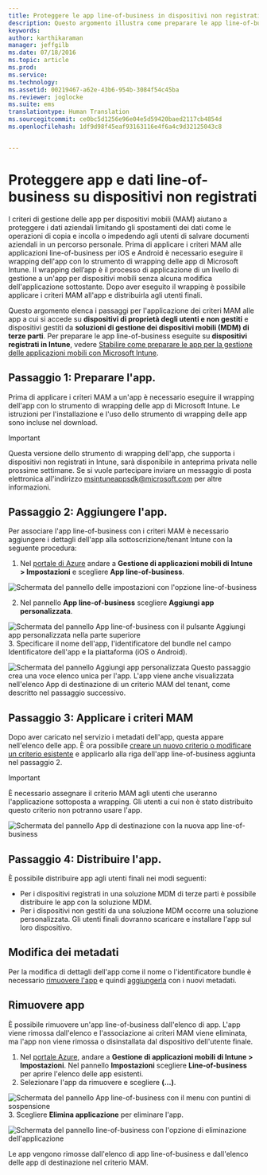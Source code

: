 ```yaml
---
title: Proteggere le app line-of-business in dispositivi non registrati | Microsoft Intune
description: Questo argomento illustra come preparare le app line-of-business in modo da applicare i criteri di gestione di app mobili che consentono di evitare la perdita di dati.
keywords: 
author: karthikaraman
manager: jeffgilb
ms.date: 07/18/2016
ms.topic: article
ms.prod: 
ms.service: 
ms.technology: 
ms.assetid: 00219467-a62e-43b6-954b-3084f54c45ba
ms.reviewer: joglocke
ms.suite: ems
translationtype: Human Translation
ms.sourcegitcommit: ce0bc5d1256e96e04e5d59420baed2117cb4854d
ms.openlocfilehash: 1df9d98f45eaf93163116e4f6a4c9d32125043c8


---
```


# Proteggere app e dati line-of-business su dispositivi non registrati

I criteri di gestione delle app per dispositivi mobili (MAM) aiutano a proteggere i dati aziendali limitando gli spostamenti dei dati come le operazioni di copia e incolla o impedendo agli utenti di salvare documenti aziendali in un percorso personale.   Prima di applicare i criteri MAM alle applicazioni line-of-business per iOS e Android è necessario eseguire il wrapping dell'app con lo strumento di wrapping delle app di Microsoft Intune.  Il wrapping dell’app è il processo di applicazione di un livello di gestione a un'app per dispositivi mobili senza alcuna modifica dell'applicazione sottostante.  Dopo aver eseguito il wrapping è possibile applicare i criteri MAM all'app e distribuirla agli utenti finali.  

Questo argomento elenca i passaggi per l'applicazione dei criteri MAM alle app a cui si accede su **dispositivi di proprietà degli utenti e non gestiti** e dispositivi gestiti da **soluzioni di gestione dei dispositivi mobili (MDM) di terze parti**.  Per preparare le app line-of-business eseguite su **dispositivi registrati in Intune**, vedere [Stabilire come preparare le app per la gestione delle applicazioni mobili con Microsoft Intune](decide-how-to-prepare-apps-for-mobile-application-management-with-microsoft-intune.md).
##  Passaggio 1: Preparare l'app.
Prima di applicare i criteri MAM a un'app è necessario eseguire il wrapping dell'app con lo strumento di wrapping delle app di Microsoft Intune.  Le istruzioni per l'installazione e l'uso dello strumento di wrapping delle app sono incluse nel download.  
>[!IMPORTANT]  
>Questa versione dello strumento di wrapping dell'app, che supporta i dispositivi non registrati in Intune, sarà disponibile in anteprima privata nelle prossime settimane. Se si vuole partecipare inviare un messaggio di posta elettronica all'indirizzo msintuneappsdk@microsoft.com per altre informazioni.

## Passaggio 2: Aggiungere l'app.

Per associare l'app line-of-business con i criteri MAM è necessario aggiungere i dettagli dell'app alla sottoscrizione/tenant Intune con la seguente procedura:

1. Nel [portale di Azure](https://portal.azure.com/) andare a **Gestione di applicazioni mobili di Intune > Impostazioni** e scegliere **App line-of-business**.

  ![Schermata del pannello delle impostazioni con l'opzione line-of-business](../media/mam-azure-portal-lob-on-settings.png)

2. Nel pannello **App line-of-business** scegliere **Aggiungi app personalizzata**.

  ![Schermata del pannello App line-of-business con il pulsante Aggiungi app personalizzata nella parte superiore](../media/mam-azure-portal-add-lob-app-action.png)
3.  Specificare il nome dell'app, l'identificatore del bundle nel campo Identificatore dell'app e la piattaforma (iOS o Android).

  ![Schermata del pannello Aggiungi app personalizzata ](../media/mam-azure-portal-add-app-details.png) Questo passaggio crea una voce elenco unica per l'app.  L'app viene anche visualizzata nell'elenco App di destinazione di un criterio MAM del tenant, come descritto nel passaggio successivo.

## Passaggio 3: Applicare i criteri MAM
Dopo aver caricato nel servizio i metadati dell'app, questa appare nell'elenco delle app.  È ora possibile [creare un nuovo criterio o modificare un criterio esistente](create-and-deploy-mobile-app-management-policies-with-microsoft-intune.md) e applicarlo alla riga dell'app line-of-business aggiunta nel passaggio 2.

>[!IMPORTANT]
>È necessario assegnare il criterio MAM agli utenti che useranno l'applicazione sottoposta a wrapping.  Gli utenti a cui non è stato distribuito questo criterio non potranno usare l'app.


  ![Schermata del pannello App di destinazione con la nuova app line-of-business](../media/mam-azure-portal-lob-on-targeted-app-list.png)
## Passaggio 4: Distribuire l'app.
È possibile distribuire app agli utenti finali nei modi seguenti:
* Per i dispositivi registrati in una soluzione MDM di terze parti è possibile distribuire le app con la soluzione MDM.
* Per i dispositivi non gestiti da una soluzione MDM occorre una soluzione personalizzata. Gli utenti finali dovranno scaricare e installare l'app sul loro dispositivo.

## Modifica dei metadati
Per la modifica di dettagli dell'app come il nome o l'identificatore bundle è necessario [rimuovere l'app](#remove-apps) e quindi [aggiungerla](#step-2-add-the-app) con i nuovi metadati.

##  Rimuovere app
È possibile rimuovere un'app line-of-business dall'elenco di app.  L'app viene rimossa dall'elenco e l'associazione ai criteri MAM viene eliminata, ma l'app non viene rimossa o disinstallata dal dispositivo dell'utente finale.  

1.  Nel [portale Azure](https://portal.azure.com/), andare a **Gestione di applicazioni mobili di Intune > Impostazioni**.  Nel pannello **Impostazioni** scegliere **Line-of-business** per aprire l'elenco delle app esistenti.  
2.  Selezionare l'app da rimuovere e scegliere **(...)**.

  ![Schermata del pannello App line-of-business con il menu con puntini di sospensione](../media/mam-azure-portal-lob-context-menu.png)
3.  Scegliere **Elimina applicazione** per eliminare l'app.

  ![Schermata del pannello line-of-business con l'opzione di eliminazione dell'applicazione](../media/mam-azure-portal-delete-app.png)

  Le app vengono rimosse dall'elenco di app line-of-business e dall'elenco delle app di destinazione nel criterio MAM.



<!--HONumber=Jul16_HO3-->


